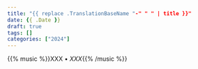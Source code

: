 ```yaml
---
title: "{{ replace .TranslationBaseName "-" " " | title }}"
date: {{ .Date }}
draft: true
tags: []
categories: ["2024"]
---
```


{{% music %}}XXX • _XXX_{{% /music %}}

